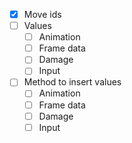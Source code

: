 - [x] Move ids
- [ ] Values
	- [ ] Animation
	- [ ] Frame data
	- [ ] Damage
	- [ ] Input
- [ ] Method to insert values
	- [ ] Animation
	- [ ] Frame data
	- [ ] Damage
	- [ ] Input
